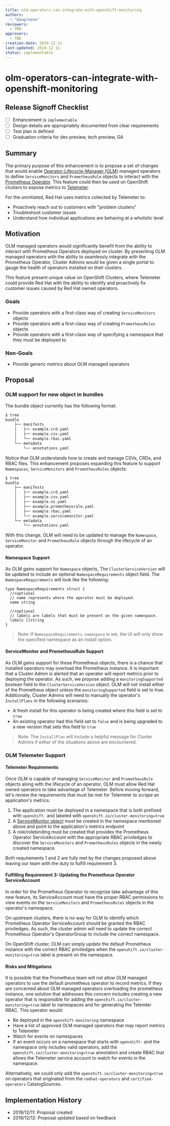 ```yaml
---
title: olm-operators-can-integrate-with-openshift-monitoring
authors:
  - "@awgreene"
reviewers:
  - TBD
approvers:
  - TBD
creation-date: 2019-12-11
last-updated: 2019-12-11
status: implementable
---
```


# olm-operators-can-integrate-with-openshift-monitoring

## Release Signoff Checklist

- [ ] Enhancement is `implementable`
- [ ] Design details are appropriately documented from clear requirements
- [ ] Test plan is defined
- [ ] Graduation criteria for dev preview, tech preview, GA

## Summary

The primary purpose of this enhancement is to propose a set of changes that would enable [Operator-Lifecycle-Manager (OLM)](https://github.com/operator-framework/operator-lifecycle-manager) managed operators to define `ServiceMonitors` and `PrometheusRule` objects to interact with the [Prometheus Operator](https://github.com/coreos/prometheus-operator). This feature could then be used on OpenShift clusters to expose metrics to [Telemeter](https://github.com/openshift/telemeter).

For the uninitiated, Red Hat uses metrics collected by Telemeter to:

- Proactively reach out to customers with "problem clusters"
- Troubleshoot customer issues
- Understand how individual applications are behaving at a wholistic level

## Motivation

OLM managed operators would significantly benefit from the ability to interact with Prometheus Operators deployed on cluster. By presenting OLM managed operators with the ability to seamlessly integrate with the Prometheus Operator, Cluster Admins would be given a single portal to gauge the health of operators installed on their clusters.

This feature present unique value on OpenShift Clusters, where Telemeter could provide Red Hat with the ability to identify and proactively fix customer issues caused by Red Hat owned operators.

### Goals

- Provide operators with a first-class way of creating `ServiceMonitors` objects
- Provide operators with a first-class way of creating `PrometheusRules` objects
- Provide operators with a first-class way of specifying a namespace that they must be deployed to

### Non-Goals

- Provide generic metrics about OLM managed operators

## Proposal

### OLM support for new object in bundles

The bundle object currently has the following format:

```bash
$ tree
bundle
    ├── manifests
    │   ├── example.crd.yaml
    │   ├── example.csv.yaml
    │   └── example.rbac.yaml
    └── metadata
        └── annotations.yaml
```

Notice that OLM understands how to create and manage CSVs, CRDs, and RBAC files. This enhancement proposes expanding this feature to support `Namespaces`, `ServiceMonitors` and `PrometheusRules` objects:

```bash
$ tree
bundle
    ├── manifests
    │   ├── example.crd.yaml
    │   ├── example.csv.yaml
    │   ├── example.ns.yaml
    │   ├── example.prometheusrule.yaml
    │   ├── example.rbac.yaml
    │   └── example.servicemonitor.yaml
    └── metadata
        └── annotations.yaml
```

With this change, OLM will need to be updated to manage the `Namespace`, `ServiceMonitor` and `PrometheusRule` objects through the lifecycle of an operator.

#### Namespace Support

As OLM gains support for `Namespace` objects, The `ClusterServiceVersion` will be updated to include an optional `NamespaceRequirements` object field. The `NamespaceRequirements` will look like the following:

```golang
type NamespaceRequirements struct {
  //+optional
  // name represents where the operator must be deployed.
  name string

  //+optional
  // labels are labels that must be present on the given namespace.
  labels []string
}
```

>Note: If `NamespaceRequirements.namespace` is set, the UI will only show the specified namespace as an install option.

#### ServiceMonitor and PrometheusRule Support

As OLM gains support for these Prometheus objects, there is a chance that installed operators may overload the Prometheus instance. It is important that a Cluster Admin is alerted that an operator will report metrics prior to deploying the operator. As such, we propose adding a `monitoringSupported` boolean field to the `ClusterServiceVersion` object. OLM will not install either of the Prometheus object unless the `monitoringSupported` field is set to true. Additionally, Cluster Admins will need to manually the operator's `InstallPlans` in the following scenarios:

- A fresh install for this operator is being created where this field is set to `true`
- An existing operator had this field set to `false` and is being upgraded to a new version that sets this field to `true`

> Note: The `InstallPlan` will include a helpful message for Cluster Admins if either of the situations above are encountered.

### OLM Telemeter Support

#### Telemeter Requirements

Once OLM is capable of managing `ServiceMonitor` and `PrometheusRule` objects along with the lifecycle of an operator, OLM must allow Red Hat owned operators to take advantage of Telemeter. Before moving forward, let's review the requirements that must be met for Telemeter to scrape an application's metrics:

1. The application must be deployed in a namespace that is both prefixed with `openshift-` and labeled with `openshift.io/cluster-monitoring=true`
2. A [ServiceMonitor object](https://github.com/coreos/prometheus-operator/blob/master/Documentation/user-guides/getting-started.md#related-resources) must be created in the namespace mentioned above and point to the application's metrics endpoint
3. A role/rolebinding must be created that provides the Prometheus Operator ServiceAccount with the appropriate RBAC priviledges to discover the `ServiceMonitors` and `PrometheusRules` objects in the newly created namespace.

Both requirements 1 and 2 are fully met by the changes proposed above leaving our team with the duty to fulfill requirement 3.

#### Fulfilling Requirement 3: Updating the Prometheus Operator ServiceAccount

In order for the Prometheus Operator to recognize take advantage of this new feature, its ServiceAccount must have the proper RBAC permissions to view events on the `ServiceMonitors` and `PrometheusRules` objects in the operator's namespace.

On upstream clusters, there is no way for OLM to identify which Prometheus Operator ServiceAccount should be granted the RBAC priviledges. As such, the cluster admin will need to update the correct Prometheus Operator's OperatorGroup to include the correct namespace.

On OpenShift cluster, OLM can simply update the default Prometheus instance with the correct RBAC priviledges when the `openshift.io/cluster-monitoring=true` label is present on the namespace.

#### Risks and Mitigations

It is possible that the Prometheus team will not allow OLM managed operators to use the default prometheus operator to record metrics. If they are concerned about OLM managed operators overloading the prometheus instance, one solution that addresses this concern includes creating a new operator that is responsible for adding the `openshift.io/cluster-monitoring=true` label to namespaces and for generating the Telemter RBAC. This operator would:

- Be deployed in the `openshift-monitoring` namespace
- Have a list of approved OLM managed operators that may report metrics to Telemeter
- Watch for events on namespaces
- If an event occurs on a namespace that starts with `openshift-` and the namespace only includes valid operators, add the `openshift.io/cluster-monitoring=true` annotation and create RBAC that allows the Telemeter service account to watch for events in the namespace.

Alternatively, we could only add the `openshift.io/cluster-monitoring=true` on operators that originated from the `redhat-operators` and `certified-operators` CatalogSources.

## Implementation History

- 2019/12/11: Proposal created
- 2019/12/12: Proposal updated based on feedback
